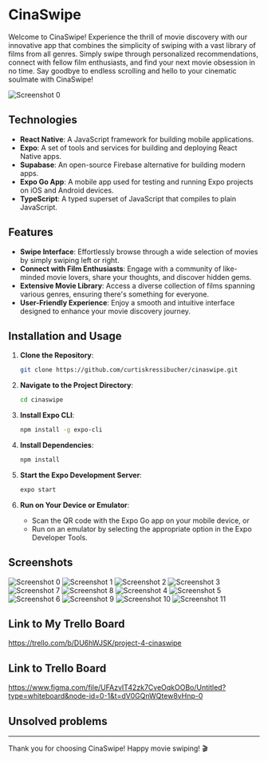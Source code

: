 # CinaSwipe

Welcome to CinaSwipe! Experience the thrill of movie discovery with our innovative app that combines the simplicity of swiping with a vast library of films from all genres. Simply swipe through personalized recommendations, connect with fellow film enthusiasts, and find your next movie obsession in no time. Say goodbye to endless scrolling and hello to your cinematic soulmate with CinaSwipe!

![Screenshot 0](../CinaSwipe/ReadmeScreentshots/Screenshot%202024-03-21%20at%204.44.01%20pm.png)

## Technologies

-   **React Native**: A JavaScript framework for building mobile applications.
-   **Expo**: A set of tools and services for building and deploying React Native apps.
-   **Supabase**: An open-source Firebase alternative for building modern apps.
-   **Expo Go App**: A mobile app used for testing and running Expo projects on iOS and Android devices.
-   **TypeScript**: A typed superset of JavaScript that compiles to plain JavaScript.

## Features

-   **Swipe Interface**: Effortlessly browse through a wide selection of movies by simply swiping left or right.
-   **Connect with Film Enthusiasts**: Engage with a community of like-minded movie lovers, share your thoughts, and discover hidden gems.
-   **Extensive Movie Library**: Access a diverse collection of films spanning various genres, ensuring there's something for everyone.
-   **User-Friendly Experience**: Enjoy a smooth and intuitive interface designed to enhance your movie discovery journey.

## Installation and Usage

1. **Clone the Repository**:

    ```sh
    git clone https://github.com/curtiskressibucher/cinaswipe.git
    ```

2. **Navigate to the Project Directory**:

    ```sh
    cd cinaswipe
    ```

3. **Install Expo CLI**:

    ```sh
    npm install -g expo-cli
    ```

4. **Install Dependencies**:

    ```sh
    npm install
    ```

5. **Start the Expo Development Server**:

    ```sh
    expo start
    ```

6. **Run on Your Device or Emulator**:
    - Scan the QR code with the Expo Go app on your mobile device, or
    - Run on an emulator by selecting the appropriate option in the Expo Developer Tools.

## Screenshots

![Screenshot 0](../CinaSwipe/ReadmeScreentshots/Screenshot%202024-03-21%20at%204.44.01%20pm.png)
![Screenshot 1](../CinaSwipe/ReadmeScreentshots/Screenshot%202024-03-21%20at%204.35.26%20pm.png)
![Screenshot 2](../CinaSwipe/ReadmeScreentshots/Screenshot%202024-03-21%20at%204.35.22%20pm.png)
![Screenshot 3](../CinaSwipe/ReadmeScreentshots/Screenshot%202024-03-21%20at%204.35.33%20pm.png)
![Screenshot 7](../CinaSwipe/ReadmeScreentshots/Screenshot%202024-03-21%20at%204.36.17%20pm.png)
![Screenshot 8](../CinaSwipe/ReadmeScreentshots/Screenshot%202024-03-21%20at%204.36.25%20pm.png)
![Screenshot 4](../CinaSwipe/ReadmeScreentshots/Screenshot%202024-03-21%20at%204.35.50%20pm.png)
![Screenshot 5](../CinaSwipe/ReadmeScreentshots/Screenshot%202024-03-21%20at%204.35.59%20pm.png)
![Screenshot 6](../CinaSwipe/ReadmeScreentshots/Screenshot%202024-03-21%20at%204.36.08%20pm.png)
![Screenshot 9](../CinaSwipe/ReadmeScreentshots/Screenshot%202024-03-21%20at%204.36.48%20pm.png)
![Screenshot 10](../CinaSwipe/ReadmeScreentshots/Screenshot%202024-03-21%20at%204.37.00%20pm.png)
![Screenshot 11](../CinaSwipe/ReadmeScreentshots/Screenshot%202024-03-21%20at%204.37.06%20pm.png)

## Link to My Trello Board

https://trello.com/b/DU6hWJSK/project-4-cinaswipe

## Link to Trello Board

https://www.figma.com/file/UFAzvIT42zk7CveOqkOOBo/Untitled?type=whiteboard&node-id=0-1&t=dV0GQnWQtew8vHnp-0

## Unsolved problems

---

Thank you for choosing CinaSwipe! Happy movie swiping! 🎬
